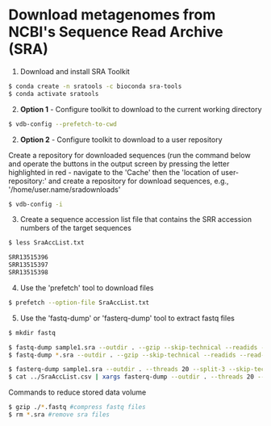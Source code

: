 # Download metagenomes from NCBI's Sequence Read Archive (SRA)

1. Download and install SRA Toolkit 

```bash
$ conda create -n sratools -c bioconda sra-tools
$ conda activate sratools
```

2. **Option 1** - Configure toolkit to download to the current working directory

```bash
$ vdb-config --prefetch-to-cwd
```

2. **Option 2** - Configure toolkit to download to a user repository

Create a repository for downloaded sequences (run the command below and operate the buttons in the output screen by pressing the letter highlighted in red - navigate to the 'Cache' then the 'location of user-repository:' and create a repository for download sequences, e.g., '/home/user.name/sradownloads'

```bash
$ vdb-config -i
```

3. Create a sequence accession list file that contains the SRR accession numbers of the target sequences

```bash
$ less SraAccList.txt

SRR13515396	
SRR13515397	
SRR13515398	
```

4. Use the 'prefetch' tool to download files

```bash
$ prefetch --option-file SraAccList.txt
```

5. Use the 'fastq-dump' or 'fasterq-dump' tool to extract fastq files

```bash
$ mkdir fastq

$ fastq-dump sample1.sra --outdir . --gzip --skip-technical --readids --read-filter pass --dumpbase --split-3 --clip
$ fastq-dump *.sra --outdir . --gzip --skip-technical --readids --read-filter pass --dumpbase --split-3 --clip

$ fasterq-dump sample1.sra --outdir . --threads 20 --split-3 --skip-technical #NB: there is no gzip flag using fasterq-dump, files can be compressed after download
$ cat ../SraAccList.csv | xargs fasterq-dump --outdir . --threads 20 --split-3 --skip-technical
```

Commands to reduce stored data volume

```bash
$ gzip ./*.fastq #compress fastq files
$ rm *.sra #remove sra files
```
